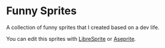 # Funny Sprites

A collection of funny sprites that I created based on a dev life.

You can edit this sprites with <a href="https://libresprite.github.io/#!/)" target="_blank">LibreSprite</a> or <a href="https://www.aseprite.org/" target="_blank">Aseprite</a>.

